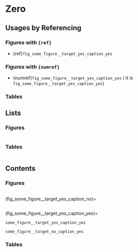 # Zero

## Usages by Referencing


### Figures with `{ref}`

- {ref}`fig_some_figure__target_yes_caption_yes`

### Figures with `{numref}`

- {numref}`fig_some_figure__target_yes_caption_yes` ( it is `fig_some_figure__target_yes_caption_yes`)

### Tables

## Lists

### Figures

```{list-of-figures}
```

### Tables

```{list-of-tables}
```

## Contents

### Figures

```{figure} _figures/some_figure__target_no_caption_no.png
```

(fig_some_figure__target_yes_caption_no)=

```{figure} _figures/some_figure__target_yes_caption_no.png
```

(fig_some_figure__target_yes_caption_yes)=

```{figure} _figures/some_figure__target_yes_caption_yes.png
some_figure__target_yes_caption_yes
```

```{figure} _figures/some_figure__target_no_caption_yes.png
some_figure__target_no_caption_yes
```

### Tables


